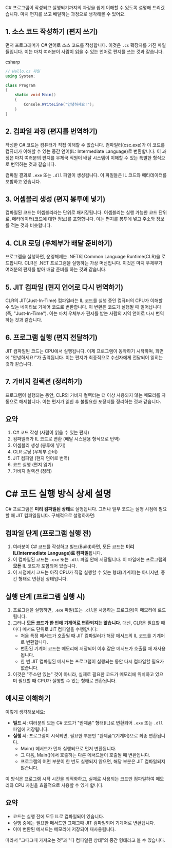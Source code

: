 C# 프로그램이 작성되고 실행되기까지의 과정을 쉽게 이해할 수 있도록 설명해 드리겠습니다. 마치 편지를 쓰고 배달하는 과정으로 생각해볼 수 있어요.

## 1. 소스 코드 작성하기 (편지 쓰기)

먼저 프로그래머가 C# 언어로 소스 코드를 작성합니다. 이것은 `.cs` 확장자를 가진 파일들입니다. 이는 마치 여러분이 사람이 읽을 수 있는 언어로 편지를 쓰는 것과 같습니다.

csharp

```csharp
// Hello.cs 파일
using System;

class Program
{
    static void Main()
    {
        Console.WriteLine("안녕하세요!");
    }
}
```

## 2. 컴파일 과정 (편지를 번역하기)

작성한 C# 코드는 컴퓨터가 직접 이해할 수 없습니다. 컴파일러(csc.exe)가 이 코드를 컴퓨터가 이해할 수 있는 중간 언어(IL: Intermediate Language)로 변환합니다. 이 과정은 마치 여러분의 편지를 우체국 직원이 배달 시스템이 이해할 수 있는 특별한 형식으로 번역하는 것과 같습니다.

컴파일 결과로 `.exe` 또는 `.dll` 파일이 생성됩니다. 이 파일들은 IL 코드와 메타데이터를 포함하고 있습니다.

## 3. 어셈블리 생성 (편지 봉투에 넣기)

컴파일된 코드는 어셈블리라는 단위로 패키징됩니다. 어셈블리는 실행 가능한 코드 단위로, 메타데이터(코드에 대한 정보)를 포함합니다. 이는 편지를 봉투에 넣고 주소와 정보를 적는 것과 비슷합니다.

## 4. CLR 로딩 (우체부가 배달 준비하기)

프로그램을 실행하면, 운영체제는 .NET의 Common Language Runtime(CLR)을 로드합니다. CLR은 .NET 프로그램을 실행하는 가상 머신입니다. 이것은 마치 우체부가 여러분의 편지를 받아 배달 준비를 하는 것과 같습니다.

## 5. JIT 컴파일 (현지 언어로 다시 번역하기)

CLR의 JIT(Just-In-Time) 컴파일러는 IL 코드를 실행 중인 컴퓨터의 CPU가 이해할 수 있는 네이티브 기계어 코드로 변환합니다. 이 변환은 코드가 실행될 때 일어납니다(즉, "Just-In-Time"). 이는 마치 우체부가 편지를 받는 사람의 지역 언어로 다시 번역하는 것과 같습니다.

## 6. 프로그램 실행 (편지 전달하기)

JIT 컴파일된 코드는 CPU에서 실행됩니다. 이제 프로그램이 동작하기 시작하며, 화면에 "안녕하세요!"가 출력됩니다. 이는 편지가 최종적으로 수신자에게 전달되어 읽히는 것과 같습니다.

## 7. 가비지 컬렉션 (정리하기)

프로그램이 실행되는 동안, CLR의 가비지 컬렉터는 더 이상 사용되지 않는 메모리를 자동으로 해제합니다. 이는 편지가 읽힌 후 불필요한 포장지를 정리하는 것과 같습니다.

## 요약

1. C# 코드 작성 (사람이 읽을 수 있는 편지)
2. 컴파일러가 IL 코드로 변환 (배달 시스템용 형식으로 번역)
3. 어셈블리 생성 (봉투에 넣기)
4. CLR 로딩 (우체부 준비)
5. JIT 컴파일 (현지 언어로 번역)
6. 코드 실행 (편지 읽기)
7. 가비지 컬렉션 (정리)
# C# 코드 실행 방식 상세 설명

C# 프로그램은 **미리 컴파일된 상태**로 실행됩니다. 그러나 일부 코드는 실행 시점에 필요할 때 JIT 컴파일됩니다. 구체적으로 설명하자면:

## 컴파일 단계 (프로그램 실행 전)

1. 여러분이 C# 코드를 작성하고 빌드(Build)하면, 모든 코드는 **미리 IL(Intermediate Language)로 컴파일**됩니다.
2. 이 컴파일된 코드는 `.exe` 또는 `.dll` 파일 안에 저장됩니다. 이 파일에는 프로그램의 **모든** IL 코드가 포함되어 있습니다.
3. 이 시점에서 코드는 아직 CPU가 직접 실행할 수 있는 형태(기계어)는 아니지만, 중간 형태로 변환된 상태입니다.

## 실행 단계 (프로그램 실행 시)

1. 프로그램을 실행하면, `.exe` 파일(또는 `.dll`을 사용하는 프로그램)이 메모리에 로드됩니다.
2. 그러나 **모든 코드가 한 번에 기계어로 변환되지는 않습니다**. 대신, CLR은 필요할 때마다 메서드 단위로 JIT 컴파일을 수행합니다:
    - 처음 특정 메서드가 호출될 때 JIT 컴파일러가 해당 메서드의 IL 코드를 기계어로 변환합니다.
    - 변환된 기계어 코드는 메모리에 저장되어 이후 같은 메서드가 호출될 때 재사용됩니다.
    - 한 번 JIT 컴파일된 메서드는 프로그램이 실행되는 동안 다시 컴파일할 필요가 없습니다.
3. 이것은 "주소만 있는" 것이 아니라, 실제로 필요한 코드가 메모리에 위치하고 있으며 필요할 때 CPU가 실행할 수 있는 형태로 변환됩니다.

## 예시로 이해하기

이렇게 생각해보세요:

- **빌드 시**: 여러분의 모든 C# 코드가 "반제품" 형태(IL)로 변환되어 `.exe` 또는 `.dll` 파일에 저장됩니다.
- **실행 시**: 프로그램이 시작되면, 필요한 부분만 "완제품"(기계어)으로 최종 변환됩니다.
    - Main() 메서드가 먼저 실행되므로 먼저 변환됩니다.
    - 그 다음, Main()에서 호출하는 다른 메서드들이 호출될 때 변환됩니다.
    - 프로그램의 어떤 부분이 한 번도 실행되지 않으면, 해당 부분은 JIT 컴파일되지 않습니다.

이 방식은 프로그램 시작 시간을 최적화하고, 실제로 사용되는 코드만 컴파일하여 메모리와 CPU 자원을 효율적으로 사용할 수 있게 합니다.

## 요약

- 코드는 실행 전에 모두 IL로 컴파일되어 있습니다.
- 실행 중에는 필요한 메서드만 그때그때 JIT 컴파일되어 기계어로 변환됩니다.
- 이미 변환된 메서드는 메모리에 저장되어 재사용됩니다.

따라서 "그때그때 가져오는 것"과 "다 컴파일된 상태"의 중간 형태라고 볼 수 있습니다.